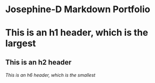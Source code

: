 # Josephine-D Markdown Portfolio
# This is an h1 header, which is the largest
## This is an h2 header
###### This is an h6 header, which is the smallest
